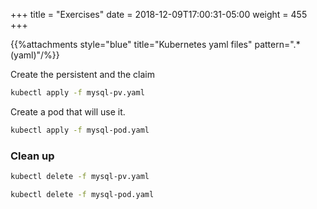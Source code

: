 +++
title = "Exercises"
date = 2018-12-09T17:00:31-05:00
weight = 455
+++

{{%attachments style="blue" title="Kubernetes yaml files" pattern=".*(yaml)"/%}}

Create the persistent and the claim
```bash
kubectl apply -f mysql-pv.yaml
```

Create a pod that will use it.

```bash
kubectl apply -f mysql-pod.yaml

```

### Clean up
```bash
kubectl delete -f mysql-pv.yaml

kubectl delete -f mysql-pod.yaml

```

